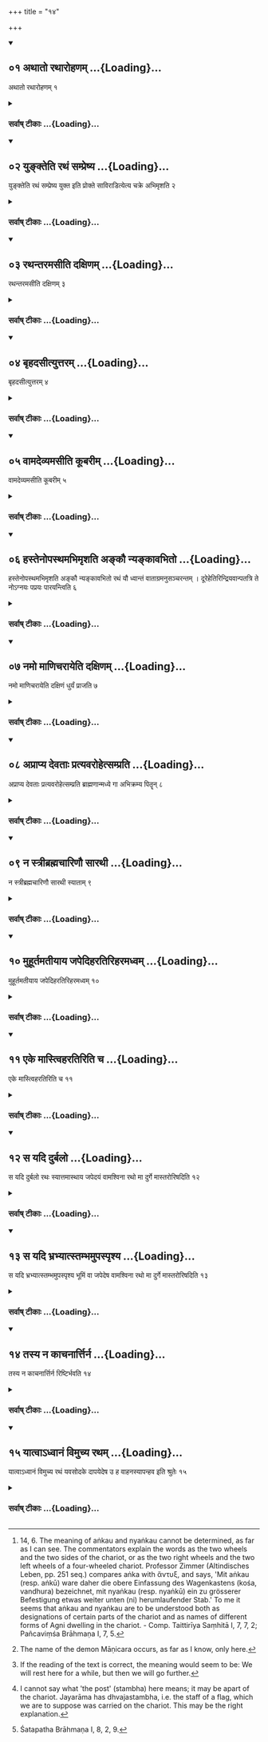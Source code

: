 +++
title = "१४"

+++
<div class="js_include" includetitle="true" newlevelforh1="2" unfilled url="/vedAH_yajuH/vAjasaneyam/sUtram/pAraskara-gRhyam/vishvAsa-prastutiH/3/14/01_athAto_rathArohaNam.md">
<details open><summary><h2>०१ अथातो रथारोहणम् ...{Loading}...</h2></summary>

अथातो रथारोहणम् १
</details>
</div>
<div class="js_include collapsed" newlevelforh1="3" title="सर्वाष् टीकाः" unfilled url="/vedAH_yajuH/vAjasaneyam/sUtram/pAraskara-gRhyam/sarvASh_TIkAH/3/14/01_athAto_rathArohaNam.md">
<details><summary><h3>सर्वाष् टीकाः ...{Loading}...</h3></summary>
<details><summary>Oldenberg</summary>

1. Now the mounting of a chariot (is declared).
</details>
</details>
</div>
<div class="js_include" includetitle="true" newlevelforh1="2" unfilled url="/vedAH_yajuH/vAjasaneyam/sUtram/pAraskara-gRhyam/vishvAsa-prastutiH/3/14/02_yunkteti_rathaM_sampreShya.md">
<details open><summary><h2>०२ युङ्क्तेति रथं सम्प्रेष्य ...{Loading}...</h2></summary>

युङ्क्तेति रथं सम्प्रेष्य युक्त इति प्रोक्ते साविराडित्येत्य चक्रे अभिमृशति २
</details>
</div>
<div class="js_include collapsed" newlevelforh1="3" title="सर्वाष् टीकाः" unfilled url="/vedAH_yajuH/vAjasaneyam/sUtram/pAraskara-gRhyam/sarvASh_TIkAH/3/14/02_yunkteti_rathaM_sampreShya.md">
<details><summary><h3>सर्वाष् टीकाः ...{Loading}...</h3></summary>
<details><summary>Oldenberg</summary>

2. After he has given the order, 'Put the horses to it,' and it has been announced, 'They are,' he goes to (the chariot, saying), 'This is the Virāj,' and touches the two wheels,
</details>
</details>
</div>
<div class="js_include" includetitle="true" newlevelforh1="2" unfilled url="/vedAH_yajuH/vAjasaneyam/sUtram/pAraskara-gRhyam/vishvAsa-prastutiH/3/14/03_rathantaramasIti_daxiNam.md">
<details open><summary><h2>०३ रथन्तरमसीति दक्षिणम् ...{Loading}...</h2></summary>

रथन्तरमसीति दक्षिणम् ३
</details>
</div>
<div class="js_include collapsed" newlevelforh1="3" title="सर्वाष् टीकाः" unfilled url="/vedAH_yajuH/vAjasaneyam/sUtram/pAraskara-gRhyam/sarvASh_TIkAH/3/14/03_rathantaramasIti_daxiNam.md">
<details><summary><h3>सर्वाष् टीकाः ...{Loading}...</h3></summary>
<details><summary>Oldenberg</summary>

3. The right (wheel) with (the words), 'The Rathantara art thou' -
</details>
</details>
</div>
<div class="js_include" includetitle="true" newlevelforh1="2" unfilled url="/vedAH_yajuH/vAjasaneyam/sUtram/pAraskara-gRhyam/vishvAsa-prastutiH/3/14/04_bRhadasItyuttaram.md">
<details open><summary><h2>०४ बृहदसीत्युत्तरम् ...{Loading}...</h2></summary>

बृहदसीत्युत्तरम् ४
</details>
</div>
<div class="js_include collapsed" newlevelforh1="3" title="सर्वाष् टीकाः" unfilled url="/vedAH_yajuH/vAjasaneyam/sUtram/pAraskara-gRhyam/sarvASh_TIkAH/3/14/04_bRhadasItyuttaram.md">
<details><summary><h3>सर्वाष् टीकाः ...{Loading}...</h3></summary>
<details><summary>Oldenberg</summary>

4. The left with (the words), 'The Bṛhat art thou' -
</details>
</details>
</div>
<div class="js_include" includetitle="true" newlevelforh1="2" unfilled url="/vedAH_yajuH/vAjasaneyam/sUtram/pAraskara-gRhyam/vishvAsa-prastutiH/3/14/05_vAmadevyamasIti_kUbarIm.md">
<details open><summary><h2>०५ वामदेव्यमसीति कूबरीम् ...{Loading}...</h2></summary>

वामदेव्यमसीति कूबरीम् ५
</details>
</div>
<div class="js_include collapsed" newlevelforh1="3" title="सर्वाष् टीकाः" unfilled url="/vedAH_yajuH/vAjasaneyam/sUtram/pAraskara-gRhyam/sarvASh_TIkAH/3/14/05_vAmadevyamasIti_kUbarIm.md">
<details><summary><h3>सर्वाष् टीकाः ...{Loading}...</h3></summary>
<details><summary>Oldenberg</summary>

5. The pole with (the words), 'The Vāmadevya art thou.'
</details>
</details>
</div>
<div class="js_include" includetitle="true" newlevelforh1="2" unfilled url="/vedAH_yajuH/vAjasaneyam/sUtram/pAraskara-gRhyam/vishvAsa-prastutiH/3/14/06_hastenopasthamabhimRshati_ankau_nyankAvabhito.md">
<details open><summary><h2>०६ हस्तेनोपस्थमभिमृशति अङ्कौ न्यङ्कावभितो ...{Loading}...</h2></summary>

हस्तेनोपस्थमभिमृशति अङ्कौ न्यङ्कावभितो रथं यौ ध्वान्तं वाताग्रमनुसञ्चरन्तम् । दूरेहेतिरिन्द्रियवान्पतत्रि ते नोऽग्नयः पप्रयः पारयन्त्विति ६
</details>
</div>
<div class="js_include collapsed" newlevelforh1="3" title="सर्वाष् टीकाः" unfilled url="/vedAH_yajuH/vAjasaneyam/sUtram/pAraskara-gRhyam/sarvASh_TIkAH/3/14/06_hastenopasthamabhimRshati_ankau_nyankAvabhito.md">
<details><summary><h3>सर्वाष् टीकाः ...{Loading}...</h3></summary>
<details><summary>Oldenberg</summary>

6 [^1] . He touches the interior of the chariot with his hand (saying), 'The two Aṅkas, the two Nyaṅkas which are on both sides of the chariot, which move forward with the rushing wind, the far-darting one with keen senses, the winged one, may these fires, the promoters, promote us.'


[^1]:  14, 6. The meaning of aṅkau and nyaṅkau cannot be determined, as far as I can see. The commentators explain the words as the two wheels and the two sides of the chariot, or as the two right wheels and the two left wheels of a four-wheeled chariot. Professor Zimmer (Altindisches Leben, pp. 251 seq.) compares aṅka with ἄντυξ, and says, 'Mit aṅkau (resp. aṅkū) ware daher die obere Einfassung des Wagenkastens (kośa, vandhura) bezeichnet, mit nyaṅkau (resp. nyaṅkū) ein zu grösserer Befestigung etwas weiter unten (ni) herumlaufender Stab.' To me it seems that aṅkau and nyaṅkau are to be understood both as designations of certain parts of the chariot and as names of different forms of Agni dwelling in the chariot. - Comp. Taittirīya Saṃhitā I, 7, 7, 2; Pañcaviṃśa Brāhmaṇa I, 7, 5.
</details>
</details>
</div>
<div class="js_include" includetitle="true" newlevelforh1="2" unfilled url="/vedAH_yajuH/vAjasaneyam/sUtram/pAraskara-gRhyam/vishvAsa-prastutiH/3/14/07_namo_mANicharAyeti_daxiNam.md">
<details open><summary><h2>०७ नमो माणिचरायेति दक्षिणम् ...{Loading}...</h2></summary>

नमो माणिचरायेति दक्षिणं धुर्यं प्राजति ७
</details>
</div>
<div class="js_include collapsed" newlevelforh1="3" title="सर्वाष् टीकाः" unfilled url="/vedAH_yajuH/vAjasaneyam/sUtram/pAraskara-gRhyam/sarvASh_TIkAH/3/14/07_namo_mANicharAyeti_daxiNam.md">
<details><summary><h3>सर्वाष् टीकाः ...{Loading}...</h3></summary>
<details><summary>Oldenberg</summary>

7 [^2] . With (the words), 'Adoration to Māṇicara,' he drives on the beast on the right side.


[^2]:  The name of the demon Māṇicara occurs, as far as I know, only here.
</details>
</details>
</div>
<div class="js_include" includetitle="true" newlevelforh1="2" unfilled url="/vedAH_yajuH/vAjasaneyam/sUtram/pAraskara-gRhyam/vishvAsa-prastutiH/3/14/08_aprApya_devatAH_pratyavarohetsamprati.md">
<details open><summary><h2>०८ अप्राप्य देवताः प्रत्यवरोहेत्सम्प्रति ...{Loading}...</h2></summary>

अप्राप्य देवताः प्रत्यवरोहेत्सम्प्रति ब्राह्मणान्मध्ये गा अभिक्रम्य पितॄन् ८
</details>
</div>
<div class="js_include collapsed" newlevelforh1="3" title="सर्वाष् टीकाः" unfilled url="/vedAH_yajuH/vAjasaneyam/sUtram/pAraskara-gRhyam/sarvASh_TIkAH/3/14/08_aprApya_devatAH_pratyavarohetsamprati.md">
<details><summary><h3>सर्वाष् टीकाः ...{Loading}...</h3></summary>
<details><summary>Oldenberg</summary>

8. (If going in his chariot) toward (images of) gods, let him descend (from the chariot) before he has reached them; if toward Brāhmaṇas, just before (reaching them); if toward cows, when amid them; if toward fathers, when he has reached them.
</details>
</details>
</div>
<div class="js_include" includetitle="true" newlevelforh1="2" unfilled url="/vedAH_yajuH/vAjasaneyam/sUtram/pAraskara-gRhyam/vishvAsa-prastutiH/3/14/09_na_strIbrahmachAriNau_sArathI.md">
<details open><summary><h2>०९ न स्त्रीब्रह्मचारिणौ सारथी ...{Loading}...</h2></summary>

न स्त्रीब्रह्मचारिणौ सारथी स्याताम् ९
</details>
</div>
<div class="js_include collapsed" newlevelforh1="3" title="सर्वाष् टीकाः" unfilled url="/vedAH_yajuH/vAjasaneyam/sUtram/pAraskara-gRhyam/sarvASh_TIkAH/3/14/09_na_strIbrahmachAriNau_sArathI.md">
<details><summary><h3>सर्वाष् टीकाः ...{Loading}...</h3></summary>
<details><summary>Oldenberg</summary>

9. A woman or a Vedic student shall not be charioteers.
</details>
</details>
</div>
<div class="js_include" includetitle="true" newlevelforh1="2" unfilled url="/vedAH_yajuH/vAjasaneyam/sUtram/pAraskara-gRhyam/vishvAsa-prastutiH/3/14/10_muhUrtamatIyAya_japediharatiriharamadhvam.md">
<details open><summary><h2>१० मुहूर्तमतीयाय जपेदिहरतिरिहरमध्वम् ...{Loading}...</h2></summary>

मुहूर्तमतीयाय जपेदिहरतिरिहरमध्वम् १०
</details>
</div>
<div class="js_include collapsed" newlevelforh1="3" title="सर्वाष् टीकाः" unfilled url="/vedAH_yajuH/vAjasaneyam/sUtram/pAraskara-gRhyam/sarvASh_TIkAH/3/14/10_muhUrtamatIyAya_japediharatiriharamadhvam.md">
<details><summary><h3>सर्वाष् टीकाः ...{Loading}...</h3></summary>
<details><summary>Oldenberg</summary>

10. Having driven a moment beyond (the point to which he intends to go) he should murmur, 'Here is rest, rest here' (Vāj. Saṃh. VIII, 51).
</details>
</details>
</div>
<div class="js_include" includetitle="true" newlevelforh1="2" unfilled url="/vedAH_yajuH/vAjasaneyam/sUtram/pAraskara-gRhyam/vishvAsa-prastutiH/3/14/11_eke_mAstviharatiriti_cha.md">
<details open><summary><h2>११ एके मास्त्विहरतिरिति च ...{Loading}...</h2></summary>

एके मास्त्विहरतिरिति च ११
</details>
</div>
<div class="js_include collapsed" newlevelforh1="3" title="सर्वाष् टीकाः" unfilled url="/vedAH_yajuH/vAjasaneyam/sUtram/pAraskara-gRhyam/sarvASh_TIkAH/3/14/11_eke_mAstviharatiriti_cha.md">
<details><summary><h3>सर्वाष् टीकाः ...{Loading}...</h3></summary>
<details><summary>Oldenberg</summary>

11 [^3] . Some add (the words), 'Here shall be no rest.'


[^3]:  If the reading of the text is correct, the meaning would seem to be: We will rest here for a while, but then we will go further.
</details>
</details>
</div>
<div class="js_include" includetitle="true" newlevelforh1="2" unfilled url="/vedAH_yajuH/vAjasaneyam/sUtram/pAraskara-gRhyam/vishvAsa-prastutiH/3/14/12_sa_yadi_durbalo.md">
<details open><summary><h2>१२ स यदि दुर्बलो ...{Loading}...</h2></summary>

स यदि दुर्बलो रथः स्यात्तमास्थाय जपेदयं वामश्विना रथो मा दुर्गे मास्तरोरिषदिति १२
</details>
</div>
<div class="js_include collapsed" newlevelforh1="3" title="सर्वाष् टीकाः" unfilled url="/vedAH_yajuH/vAjasaneyam/sUtram/pAraskara-gRhyam/sarvASh_TIkAH/3/14/12_sa_yadi_durbalo.md">
<details><summary><h3>सर्वाष् टीकाः ...{Loading}...</h3></summary>
<details><summary>Oldenberg</summary>

12. If the chariot is weak, he should murmur, after he has mounted it, 'May this your chariot, O Aśvins, suffer no damage on bad ways or by being overthrown.'
</details>
</details>
</div>
<div class="js_include" includetitle="true" newlevelforh1="2" unfilled url="/vedAH_yajuH/vAjasaneyam/sUtram/pAraskara-gRhyam/vishvAsa-prastutiH/3/14/13_sa_yadi_bhrabhyAtstambhamupaspRshya.md">
<details open><summary><h2>१३ स यदि भ्रभ्यात्स्तम्भमुपस्पृश्य ...{Loading}...</h2></summary>

स यदि भ्रभ्यात्स्तम्भमुपस्पृश्य भूमिं वा जपेदेष वामश्विना रथो मा दुर्गे मास्तरोरिषदिति १३
</details>
</div>
<div class="js_include collapsed" newlevelforh1="3" title="सर्वाष् टीकाः" unfilled url="/vedAH_yajuH/vAjasaneyam/sUtram/pAraskara-gRhyam/sarvASh_TIkAH/3/14/13_sa_yadi_bhrabhyAtstambhamupaspRshya.md">
<details><summary><h3>सर्वाष् टीकाः ...{Loading}...</h3></summary>
<details><summary>Oldenberg</summary>

13 [^4] . If the horses run away with the chariot, he should touch the post (?) or the earth and should murmur, 'May this your chariot, O Aśvins, suffer no damage on bad ways or by being overthrown.'


[^4]:  I cannot say what 'the post' (stambha) here means; it may be apart of the chariot. Jayarāma has dhvajastambha, i.e. the staff of a flag, which we are to suppose was carried on the chariot. This may be the right explanation.
</details>
</details>
</div>
<div class="js_include" includetitle="true" newlevelforh1="2" unfilled url="/vedAH_yajuH/vAjasaneyam/sUtram/pAraskara-gRhyam/vishvAsa-prastutiH/3/14/14_tasya_na_kAchanArttirna.md">
<details open><summary><h2>१४ तस्य न काचनार्त्तिर्न ...{Loading}...</h2></summary>

तस्य न काचनार्त्तिर्न रिष्टिर्भवति १४
</details>
</div>
<div class="js_include collapsed" newlevelforh1="3" title="सर्वाष् टीकाः" unfilled url="/vedAH_yajuH/vAjasaneyam/sUtram/pAraskara-gRhyam/sarvASh_TIkAH/3/14/14_tasya_na_kAchanArttirna.md">
<details><summary><h3>सर्वाष् टीकाः ...{Loading}...</h3></summary>
<details><summary>Oldenberg</summary>

14. Thus he will suffer no harm and no damage.
</details>
</details>
</div>
<div class="js_include" includetitle="true" newlevelforh1="2" unfilled url="/vedAH_yajuH/vAjasaneyam/sUtram/pAraskara-gRhyam/vishvAsa-prastutiH/3/14/15_yAtvA-dhvAnaM_vimuchya_ratham.md">
<details open><summary><h2>१५ यात्वाऽध्वानं विमुच्य रथम् ...{Loading}...</h2></summary>

यात्वाऽध्वानं विमुच्य रथं यवसोदके दापयेदेष उ ह वाहनस्यापन्हव इति श्रुतेः १५
</details>
</div>
<div class="js_include collapsed" newlevelforh1="3" title="सर्वाष् टीकाः" unfilled url="/vedAH_yajuH/vAjasaneyam/sUtram/pAraskara-gRhyam/sarvASh_TIkAH/3/14/15_yAtvA-dhvAnaM_vimuchya_ratham.md">
<details><summary><h3>सर्वाष् टीकाः ...{Loading}...</h3></summary>
<details><summary>Oldenberg</summary>

15 [^5] . When he has finished his way, and has unyoked the horses, let him have grass and water given to them. 'For thus satisfaction is given to the beast that draws (the cart)' - says the Śruti.


[^5]:  Śatapatha Brāhmaṇa I, 8, 2, 9.
</details>
</details>
</div>